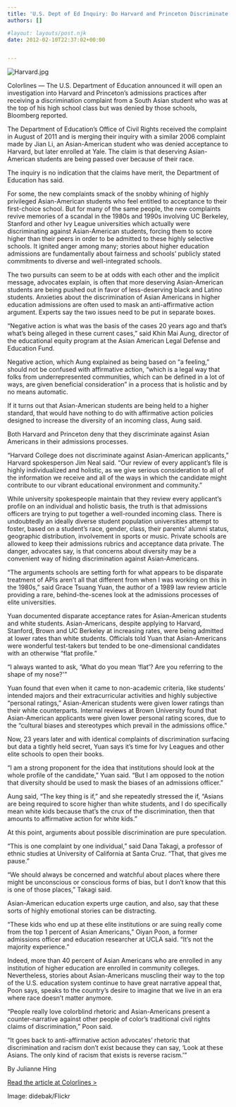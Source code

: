 ```yaml
---
title: 'U.S. Dept of Ed Inquiry: Do Harvard and Princeton Discriminate Against Asian-American Students?'
authors: []

#layout: layouts/post.njk
date: 2012-02-10T22:37:02+00:00


---
```


![Harvard.jpg](/uploads/Harvard.jpg)

Colorlines — The U.S. Department of Education announced it will open an
investigation into Harvard and Princeton’s admissions practices after receiving
a discrimination complaint from a South Asian student who was at the top of his
high school class but was denied by those schools, Bloomberg reported.

The Department of Education’s Office of Civil Rights received the complaint in
August of 2011 and is merging their inquiry with a similar 2006 complaint made
by Jian Li, an Asian-American student who was denied acceptance to Harvard, but
later enrolled at Yale. The claim is that deserving Asian-American students are
being passed over because of their race.

The inquiry is no indication that the claims have merit, the Department of
Education has said.

For some, the new complaints smack of the snobby whining of highly privileged
Asian-American students who feel entitled to acceptance to their first-choice
school. But for many of the same people, the new complaints revive memories of a
scandal in the 1980s and 1990s involving UC Berkeley, Stanford and other Ivy
League universities which actually were discriminating against Asian-American
students, forcing them to score higher than their peers in order to be admitted
to these highly selective schools. It ignited anger among many; stories about
higher education admissions are fundamentally about fairness and schools’
publicly stated commitments to diverse and well-integrated schools.

The two pursuits can seem to be at odds with each other and the implicit
message, advocates explain, is often that more deserving Asian-American students
are being pushed out in favor of less-deserving black and Latino students.
Anxieties about the discrimination of Asian Americans in higher education
admissions are often used to mask an anti-affirmative action argument. Experts
say the two issues need to be put in separate boxes.

“Negative action is what was the basis of the cases 20 years ago and that’s
what’s being alleged in these current cases,” said Khin Mai Aung, director of
the educational equity program at the Asian American Legal Defense and Education
Fund.

Negative action, which Aung explained as being based on “a feeling,” should not
be confused with affirmative action, “which is a legal way that folks from
underrepresented communities, which can be defined in a lot of ways, are given
beneficial consideration” in a process that is holistic and by no means
automatic.

If it turns out that Asian-American students are being held to a higher
standard, that would have nothing to do with affirmative action policies
designed to increase the diversity of an incoming class, Aung said.

Both Harvard and Princeton deny that they discriminate against Asian Americans
in their admissions processes.

“Harvard College does not discriminate against Asian-American applicants,”
Harvard spokesperson Jim Neal said. “Our review of every applicant’s file is
highly individualized and holistic, as we give serious consideration to all of
the information we receive and all of the ways in which the candidate might
contribute to our vibrant educational environment and community.”

While university spokespeople maintain that they review every applicant’s
profile on an individual and holistic basis, the truth is that admissions
officers are trying to put together a well-rounded incoming class. There is
undoubtedly an ideally diverse student population universities attempt to
foster, based on a student’s race, gender, class, their parents’ alumni status,
geographic distribution, involvement in sports or music. Private schools are
allowed to keep their admissions rubrics and acceptance data private. The
danger, advocates say, is that concerns about diversity may be a convenient way
of hiding discrimination against Asian-Americans.

“The arguments schools are setting forth for what appears to be disparate
treatment of APIs aren’t all that different from when I was working on this in
the 1980s,” said Grace Tsuang Yuan, the author of a 1989 law review article
providing a rare, behind-the-scenes look at the admissions processes of elite
universities.

Yuan documented disparate acceptance rates for Asian-American students and white
students. Asian-Americans, despite applying to Harvard, Stanford, Brown and UC
Berkeley at increasing rates, were being admitted at lower rates than white
students. Officials told Yuan that Asian-Americans were wonderful test-takers
but tended to be one-dimensional candidates with an otherwise “flat profile.”

“I always wanted to ask, ‘What do you mean ‘flat’? Are you referring to the
shape of my nose?'”

Yuan found that even when it came to non-academic criteria, like students’
intended majors and their extracurricular activities and highly subjective
“personal ratings,” Asian-American students were given lower ratings than their
white counterparts. Internal reviews at Brown University found that
Asian-American applicants were given lower personal rating scores, due to the
“cultural biases and stereotypes which prevail in the admissions office.”

Now, 23 years later and with identical complaints of discrimination surfacing
but data a tightly held secret, Yuan says it’s time for Ivy Leagues and other
elite schools to open their books.

“I am a strong proponent for the idea that institutions should look at the whole
profile of the candidate,” Yuan said. “But I am opposed to the notion that
diversity should be used to mask the biases of an admissions officer.”

Aung said, “The key thing is if,” and she repeatedly stressed the if, “Asians
are being required to score higher than white students, and I do specifically
mean white kids because that’s the crux of the discrimination, then that amounts
to affirmative action for white kids.”

At this point, arguments about possible discrimination are pure speculation.

“This is one complaint by one individual,” said Dana Takagi, a professor of
ethnic studies at University of California at Santa Cruz. “That, that gives me
pause.”

“We should always be concerned and watchful about places where there might be
unconscious or conscious forms of bias, but I don’t know that this is one of
those places,” Takagi said.

Asian-American education experts urge caution, and also, say that these sorts of
highly emotional stories can be distracting.

“These kids who end up at these elite institutions or are suing really come from
the top 1 percent of Asian Americans,” Oiyan Poon, a former admissions officer
and education researcher at UCLA said. “It’s not the majority experience.”

Indeed, more than 40 percent of Asian Americans who are enrolled in any
institution of higher education are enrolled in community colleges.
Nevertheless, stories about Asian-Americans muscling their way to the top of the
U.S. education system continue to have great narrative appeal that, Poon says,
speaks to the country’s desire to imagine that we live in an era where race
doesn’t matter anymore.

“People really love colorblind rhetoric and Asian-Americans present a
counter-narrative against other people of color’s traditional civil rights
claims of discrimination,” Poon said.

“It goes back to anti-affirmative action advocates’ rhetoric that
discrimination and racism don’t exist because they can say, ‘Look at these
Asians. The only kind of racism that exists is reverse racism.'”

By Julianne Hing

[Read the article at Colorlines >][1]

Image: didebak/Flickr

[1]: https://colorlines.com/archives/2012/02/us_dept_of_ed_inquiry_do_harvard_and_princeton_discriminate_against_asian-american_students.html

